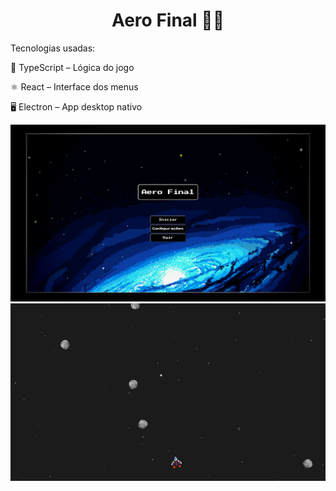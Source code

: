 <h1 align="center">Aero Final 🚀👾</h1>

<p>Tecnologias usadas:<p>
<p>🎯 TypeScript – Lógica do jogo<p>
<p>⚛️ React – Interface dos menus<p>
<p>🖥️ Electron – App desktop nativo<p>

![Menu](./public/Menu.png)
![Jogo](./public/EmJogo.png)
